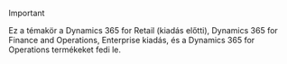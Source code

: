 > [!IMPORTANT]
> Ez a témakör a Dynamics 365 for Retail (kiadás előtti), Dynamics 365 for Finance and Operations, Enterprise kiadás, és a Dynamics 365 for Operations termékeket fedi le.
